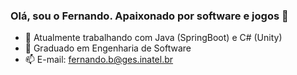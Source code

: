 ### Olá, sou o Fernando. Apaixonado por software e jogos 👋

- 🔭 Atualmente trabalhando com Java (SpringBoot) e C# (Unity) 
- 🌱 Graduado em Engenharia de Software
- 📫 E-mail: fernando.b@ges.inatel.br


